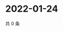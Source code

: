 # 2022-01-24

共 0 条

<!-- BEGIN WEIBO -->
<!-- 最后更新时间 Mon Jan 24 2022 04:09:03 GMT+0800 (China Standard Time) -->

<!-- END WEIBO -->
